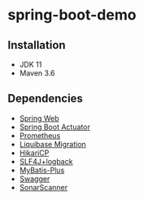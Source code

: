 # spring-boot-demo

## Installation

- JDK 11
- Maven 3.6

## Dependencies

- [Spring Web](https://docs.spring.io/spring-boot/docs/2.3.0.RELEASE/reference/htmlsingle/#boot-features-developing-web-applications)
- [Spring Boot Actuator](https://docs.spring.io/spring-boot/docs/current/reference/html/production-ready-features.html)
- [Prometheus](https://prometheus.io/docs/prometheus/latest/getting_started)
- [Liquibase Migration](https://docs.spring.io/spring-boot/docs/2.3.0.RELEASE/reference/htmlsingle/#howto-execute-liquibase-database-migrations-on-startup)
- [HikariCP](https://github.com/brettwooldridge/HikariCP)
- [SLF4J+logback](http://logback.qos.ch/documentation.html)
- [MyBatis-Plus](https://mybatis.plus/guide/)
- [Swagger](https://swagger.io/docs/)
- [SonarScanner](https://docs.sonarqube.org/latest/analysis/scan/sonarscanner/)
